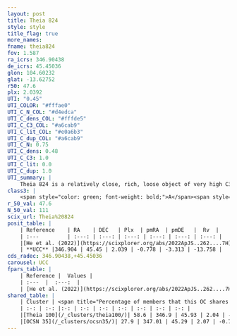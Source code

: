 ```yaml
---
layout: post
title: Theia 824
style: style
title_flag: true
more_names: 
fname: theia824
fov: 1.587
ra_icrs: 346.90438
de_icrs: 45.45036
glon: 104.60232
glat: -13.62752
r50: 47.6
plx: 2.0392
UTI: "0.45"
UTI_COLOR: "#fffae0"
UTI_C_N_COL: "#d4edca"
UTI_C_dens_COL: "#fffde5"
UTI_C_C3_COL: "#a6cab9"
UTI_C_lit_COL: "#e0a6b3"
UTI_C_dup_COL: "#a6cab9"
UTI_C_N: 0.75
UTI_C_dens: 0.48
UTI_C_C3: 1.0
UTI_C_lit: 0.0
UTI_C_dup: 1.0
UTI_summary: |
    Theia 824 is a relatively close, rich, loose object of very high C3 quality. It was recently reported in the literature. This object shares a significant percentage of members with 2 later reported entries.
class3: |
    <span style="color: green; font-weight: bold;">A</span><span style="color: green; font-weight: bold;">A</span>
r_50_val: 47.6
N_50_val: 111
scix_url: Theia%20824
posit_table: |
    | Reference    | RA    | DEC   | Plx  | pmRA  | pmDE   |  Rv  |
    | :---         | :---: | :---: | :---: | :---: | :---: | :---: |
    |[He et al. (2022)](https://scixplorer.org/abs/2022ApJS..262....7H) | 346.808 | 45.463 | 2.062 | -0.737 | -3.433 | -- |
    | **UCC** |346.904 | 45.45 | 2.039 | -0.778 | -3.313 | -13.758 | 
cds_radec: 346.90438,+45.45036
carousel: UCC
fpars_table: |
    | Reference |  Values |
    | :---  |  :---:  |
    | [He et al. (2022)](https://scixplorer.org/abs/2022ApJS..262....7H) | `A0=0.15, logAge=7.25` |
shared_table: |
    | Cluster | <span title="Percentage of members that this OC shares with the ones listed">%</span>   | RA   | DEC   | Plx   | pmRA  | pmDE  | Rv | UTI |
    | :-: | :-: |:-: | :-: | :-: | :-: | :-: | :-: | :-: |
    |[Theia 100](/_clusters/theia100/)| 58.6 | 346.9 | 45.93 | 2.04 | -0.81 | -3.03 | -12.98 |0.13 |
    |[OCSN 35](/_clusters/ocsn35/)| 27.9 | 347.01 | 45.29 | 2.07 | -0.72 | -3.54 | -16.54 |0.02 |
---
```

